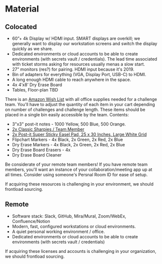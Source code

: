 # Material

## Colocated

- 60”+ 4k Display w/ HDMI input. SMART displays are overkill; we generally want to display our workstation screens and switch the display quickly as we share.
- Dedicated environments or cloud accounts to be able to create environments (with secrets vault / credentials). The lead time associated with ticket storms asking for resources usually menas a slow start.
- 27” monitors (res?) for pairing. HDMI input because it's 2019.
- Bin of adapters for everything (VGA, Display Port, USB-C) to HDMI.
- A long enough HDMI cable to reach anywhere in the space.
- 4x 4’x8’ Dry Erase Board
- Tables, Floor-plan TBD

There is an [Amazon Wish List](https://www.amazon.com/gp/registry/wishlist/3GAGNGF3OD33I/ref=cm_wl_huc_title) with all office supplies needed for a challenge team. You'll have to adjust the quantity of each item in your cart depending on number of challenges and challenge length. These items should be placed in a single bin easily accessible by the team. Contents:

- 3"x3" post-it notes - 1000 Yellow, 500 Blue, 500 Orange.
- [2x Classic Sharpies / Team Member](https://www.amazon.com/dp/B00006IFHD/?coliid=I3VQY8NXTB1853&colid=3GAGNGF3OD33I&psc=0&ref_=lv_ov_lig_dp_it)
- [2x Post-it Super Sticky Easel Pad, 25 x 30 Inches, Large White Grid](https://www.amazon.com/Post-Sticky-560SS-Premium-Sticking/dp/B003H0D8YU/ref=asc_df_B003H0D8YU/?tag=hyprod-20&linkCode=df0&hvadid=167140695348&hvpos=1o1&hvnetw=g&hvrand=7434364199083874146&hvpone=&hvptwo=&hvqmt=&hvdev=c&hvdvcmdl=&hvlocint=&hvlocphy=9010935&hvtargid=pla-310992995250&psc=1)
- Flipchart Markers - 4x Black, 2x Green, 2x Red, 2x Blue
- Dry Erase Markers - 4x Black, 2x Green, 2x Red, 2x Blue
- Dry Erase Board Erasers - 4x
- Dry Erase Board Cleaner

Be considerate of your remote team members! If you have remote team members, you'll want an instance of your collaboration/meeting app up at all times. Consider using someone's Persnal Room ID for ease of setup.

If acquiring these resources is challenging in your environment, we should frontload sourcing.

## Remote

- Software stack: Slack, GitHub, Mira/Mural, Zoom/WebEx, Confluence/Notion
- Modern, fast, configured workstations or cloud environments.
- A quiet personal working environment / office.
- Dedicated environments or cloud accounts to be able to create environments (with secrets vault / credentials)

If acquiring these licenses and accounts is challenging in your organization, we should frontload sourcing.